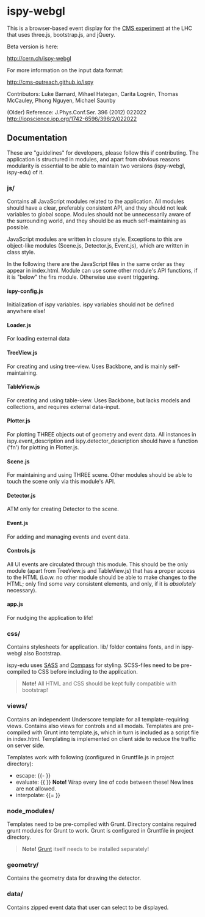 ispy-webgl
==========

This is a browser-based event display for the <a href="http://cern.ch/cms" target="_blank">CMS experiment</a> at the LHC that uses
three.js, bootstrap.js, and jQuery.

Beta version is here:

<a target="_blank" href="http://cern.ch/ispy-webgl">http://cern.ch/ispy-webgl</a>

For more information on the input data format:

http://cms-outreach.github.io/ispy

Contributors: Luke Barnard, Mihael Hategan, Carita Logrén, Thomas McCauley, Phong Nguyen, Michael Saunby

(Older) Reference: J.Phys.Conf.Ser. 396 (2012) 022022 http://iopscience.iop.org/1742-6596/396/2/022022

Documentation
-------------

These are "guidelines" for developers, please follow this if contributing. The application is structured in modules,
 and apart from obvious reasons modularity is essential to be able to maintain two versions (ispy-webgl, ispy-edu) of it.

### js/

Contains all JavaScript modules related to the application. All modules should have a clear, 
preferably consistent API, and they should not leak variables to global scope. Modules
should not be unnecessarily aware of the surrounding world, and they should be as much self-maintaining
as possible.

JavaScript modules are written in closure style. Exceptions to this are object-like modules (Scene.js, 
Detector.js, Event.js), which are written in class style. 

In the following there are the JavaScript files in the same order as they appear in index.html.
Module can use some other module's API functions, if it is "below" the firs module. Otherwise use event triggering. 

#### ispy-config.js

Initialization of ispy variables. ispy variables should not be defined anywhere else! 

#### Loader.js

For loading external data

#### TreeView.js

For creating and using tree-view. Uses Backbone, and is mainly self-maintaining. 

#### TableView.js

For creating and using table-view. Uses Backbone, but lacks models and collections,
and requires external data-input.

#### Plotter.js

For plotting THREE objects out of geometry and event data. All instances in ispy.event_description
and ispy.detector_description should have a function ('fn') for plotting in Plotter.js.

#### Scene.js

For maintaining and using THREE scene. Other modules should be able to touch the scene only
 via this module's API. 

#### Detector.js

ATM only for creating Detector to the scene.

#### Event.js

For adding and managing events and event data. 

#### Controls.js

All UI events are circulated through this module. This should be the only module (apart from TreeView.js
 and TableView.js) that has a proper access to the HTML (i.o.w. no other module should be able to make
 changes to the HTML; only find some _very_ consistent elements, and only, if it is _absolutely_ necessary).  

#### app.js

For nudging the application to life!

### css/

Contains stylesheets for application. lib/ folder contains fonts, and in ispy-webgl also Bootstrap.

ispy-edu uses [SASS](http://sass-lang.com) and [Compass](http://compass-style.org) for styling. 
SCSS-files need to be pre-compiled to CSS before including to the application. 

> **Note!** All HTML and CSS should be kept fully compatible with bootstrap!

### views/

Contains an independent Underscore template for all template-requiring views. Contains also views 
for controls and all modals. Templates are pre-compiled with Grunt into template.js, which in turn is included
as a script file in index.html. Templating is implemented on client side to reduce the traffic on server side. 

Templates work with following (configured in Gruntfile.js in project directory):
- escape: {{-  }} 
- evaluate: {{   }} **Note!** Wrap every line of code between these! Newlines are not allowed.
- interpolate: {{=  }}

### node_modules/

Templates need to be pre-compiled with Grunt. Directory contains required grunt modules for Grunt to work. Grunt is
configured in Gruntfile in project directory. 

> **Note!** [Grunt](http://gruntjs.com) itself needs to be installed separately!

### geometry/

Contains the geometry data for drawing the detector.

### data/

Contains zipped event data that user can select to be displayed. 